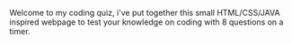 Welcome to my coding quiz, i've put together this small HTML/CSS/JAVA inspired webpage to test your knowledge on coding with 8 questions on a timer.